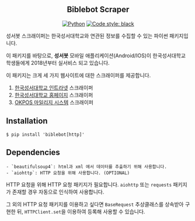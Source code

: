 <h2 align="center">Biblebot Scraper</h2>
<p align="center">
<a href="https://www.python.org/downloads/release/python-370/"><img alt="Python" src="https://img.shields.io/badge/python-3.7-blue?logo=python&logoColor=white"></a>
<a href="https://github.com/psf/black"><img alt="Code style: black" src="https://img.shields.io/badge/code%20style-black-000000.svg"></a>
</p>

성서봇 스크래이퍼는 한국성서대학교와 연관된 정보를 수집할 수 있는 파이썬 패키지입니다.

이 패키지를 바탕으로, **성서봇** 모바일 애플리케이션(Android/IOS)이 한국성서대학교학생들에게 2018년부터 실서비스 되고 있습니다.  
  
이 패키지는 크게 세 가지 웹사이트에 대한 스크래이퍼를 제공합니다.
  
1. [한국성서대학교 인트라넷](https://kbuis.bible.ac.kr/) 스크래이퍼  
2. [한국성서대학교 홈페이지](https://www.bible.ac.kr/) 스크래이퍼  
3. [OKPOS 마일리지 시스템](https://asp.netusys.com/) 스크래이퍼  
  
  
## Installation
```
$ pip install 'biblebot[http]'
```

## Dependencies
    - `beautifulsoup4`: html과 xml 에서 데이터를 추출하기 위해 사용합니다.
	- `aiohttp`: HTTP 요청을 위해 사용합니다. (OPTIONAL)


HTTP 요청을 위해 HTTP 요청 패키지가 필요합니다. `aiohttp` 또는 `requests` 패키지가 존재할 경우 자동으로 인식하여 사용합니다.

그 외의 HTTP 요청 패키지를 이용하고 싶다면 `BaseRequest` 추상클래스를 상속받아 구현한 뒤, `HTTPClient.set`을 이용하여 등록해 사용할 수 있습니다.

